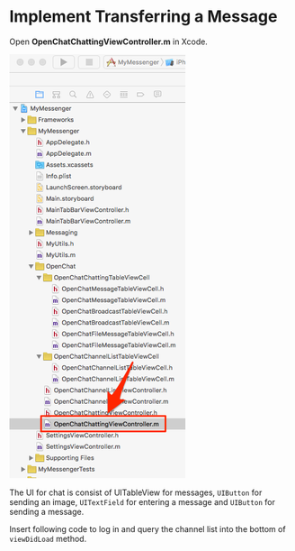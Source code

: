 # Implement Transferring a Message

Open **OpenChatChattingViewController.m** in Xcode.

![Open OpenChatChattingViewController.m](img/005_OpenChatChattingViewController_m.png)

The UI for chat is consist of UITableView for messages, ```UIButton``` for sending an image, ```UITextField``` for entering a message and ```UIButton``` for sending a message. 

Insert following code to log in and query the channel list into the bottom of ```viewDidLoad``` method.
